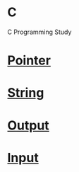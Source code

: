 # C
C Programming Study

# [Pointer](https://github.com/mbsmbs/C/blob/main/CPointer/pointer.md)

# [String](https://github.com/mbsmbs/C/blob/main/CString/CString.md)

# [Output](https://github.com/mbsmbs/C/blob/main/output/output.md)

# [Input](https://github.com/mbsmbs/C/tree/main/Input)
